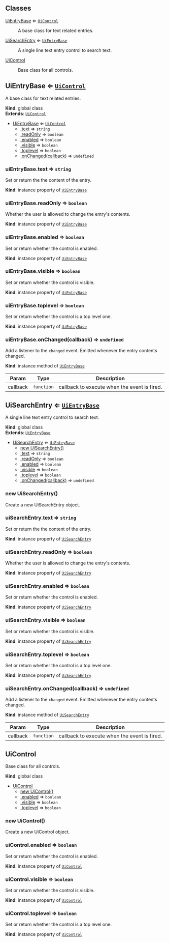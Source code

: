 ## Classes

<dl>
<dt><a href="#UiEntryBase">UiEntryBase</a> ⇐ <code><a href="#UiControl">UiControl</a></code></dt>
<dd><p>A base class for text related entries.</p>
</dd>
<dt><a href="#UiSearchEntry">UiSearchEntry</a> ⇐ <code><a href="#UiEntryBase">UiEntryBase</a></code></dt>
<dd><p>A single line text entry control to search text.</p>
</dd>
<dt><a href="#UiControl">UiControl</a></dt>
<dd><p>Base class for all controls.</p>
</dd>
</dl>

<a name="UiEntryBase"></a>

## UiEntryBase ⇐ [<code>UiControl</code>](#UiControl)
A base class for text related entries.

**Kind**: global class  
**Extends**: [<code>UiControl</code>](#UiControl)  

* [UiEntryBase](#UiEntryBase) ⇐ [<code>UiControl</code>](#UiControl)
    * [.text](#UiEntryBase+text) ⇒ <code>string</code>
    * [.readOnly](#UiEntryBase+readOnly) ⇒ <code>boolean</code>
    * [.enabled](#UiControl+enabled) ⇒ <code>boolean</code>
    * [.visible](#UiControl+visible) ⇒ <code>boolean</code>
    * [.toplevel](#UiControl+toplevel) ⇒ <code>boolean</code>
    * [.onChanged(callback)](#UiEntryBase+onChanged) ⇒ <code>undefined</code>

<a name="UiEntryBase+text"></a>

### uiEntryBase.text ⇒ <code>string</code>
Set or return the the content of the entry.

**Kind**: instance property of [<code>UiEntryBase</code>](#UiEntryBase)  
<a name="UiEntryBase+readOnly"></a>

### uiEntryBase.readOnly ⇒ <code>boolean</code>
Whether the user is allowed to change the entry's contents.

**Kind**: instance property of [<code>UiEntryBase</code>](#UiEntryBase)  
<a name="UiControl+enabled"></a>

### uiEntryBase.enabled ⇒ <code>boolean</code>
Set or return whether the control is enabled.

**Kind**: instance property of [<code>UiEntryBase</code>](#UiEntryBase)  
<a name="UiControl+visible"></a>

### uiEntryBase.visible ⇒ <code>boolean</code>
Set or return whether the control is visible.

**Kind**: instance property of [<code>UiEntryBase</code>](#UiEntryBase)  
<a name="UiControl+toplevel"></a>

### uiEntryBase.toplevel ⇒ <code>boolean</code>
Set or return whether the control is a top level one.

**Kind**: instance property of [<code>UiEntryBase</code>](#UiEntryBase)  
<a name="UiEntryBase+onChanged"></a>

### uiEntryBase.onChanged(callback) ⇒ <code>undefined</code>
Add a listener to the `changed` event. Emitted whenever the entry contents
changed.

**Kind**: instance method of [<code>UiEntryBase</code>](#UiEntryBase)  

| Param | Type | Description |
| --- | --- | --- |
| callback | <code>function</code> | callback to execute when the event is fired. |

<a name="UiSearchEntry"></a>

## UiSearchEntry ⇐ [<code>UiEntryBase</code>](#UiEntryBase)
A single line text entry control to search text.

**Kind**: global class  
**Extends**: [<code>UiEntryBase</code>](#UiEntryBase)  

* [UiSearchEntry](#UiSearchEntry) ⇐ [<code>UiEntryBase</code>](#UiEntryBase)
    * [new UiSearchEntry()](#new_UiSearchEntry_new)
    * [.text](#UiEntryBase+text) ⇒ <code>string</code>
    * [.readOnly](#UiEntryBase+readOnly) ⇒ <code>boolean</code>
    * [.enabled](#UiControl+enabled) ⇒ <code>boolean</code>
    * [.visible](#UiControl+visible) ⇒ <code>boolean</code>
    * [.toplevel](#UiControl+toplevel) ⇒ <code>boolean</code>
    * [.onChanged(callback)](#UiEntryBase+onChanged) ⇒ <code>undefined</code>

<a name="new_UiSearchEntry_new"></a>

### new UiSearchEntry()
Create a new UiSearchEntry object.

<a name="UiEntryBase+text"></a>

### uiSearchEntry.text ⇒ <code>string</code>
Set or return the the content of the entry.

**Kind**: instance property of [<code>UiSearchEntry</code>](#UiSearchEntry)  
<a name="UiEntryBase+readOnly"></a>

### uiSearchEntry.readOnly ⇒ <code>boolean</code>
Whether the user is allowed to change the entry's contents.

**Kind**: instance property of [<code>UiSearchEntry</code>](#UiSearchEntry)  
<a name="UiControl+enabled"></a>

### uiSearchEntry.enabled ⇒ <code>boolean</code>
Set or return whether the control is enabled.

**Kind**: instance property of [<code>UiSearchEntry</code>](#UiSearchEntry)  
<a name="UiControl+visible"></a>

### uiSearchEntry.visible ⇒ <code>boolean</code>
Set or return whether the control is visible.

**Kind**: instance property of [<code>UiSearchEntry</code>](#UiSearchEntry)  
<a name="UiControl+toplevel"></a>

### uiSearchEntry.toplevel ⇒ <code>boolean</code>
Set or return whether the control is a top level one.

**Kind**: instance property of [<code>UiSearchEntry</code>](#UiSearchEntry)  
<a name="UiEntryBase+onChanged"></a>

### uiSearchEntry.onChanged(callback) ⇒ <code>undefined</code>
Add a listener to the `changed` event. Emitted whenever the entry contents
changed.

**Kind**: instance method of [<code>UiSearchEntry</code>](#UiSearchEntry)  

| Param | Type | Description |
| --- | --- | --- |
| callback | <code>function</code> | callback to execute when the event is fired. |

<a name="UiControl"></a>

## UiControl
Base class for all controls.

**Kind**: global class  

* [UiControl](#UiControl)
    * [new UiControl()](#new_UiControl_new)
    * [.enabled](#UiControl+enabled) ⇒ <code>boolean</code>
    * [.visible](#UiControl+visible) ⇒ <code>boolean</code>
    * [.toplevel](#UiControl+toplevel) ⇒ <code>boolean</code>

<a name="new_UiControl_new"></a>

### new UiControl()
Create a new UiControl object.

<a name="UiControl+enabled"></a>

### uiControl.enabled ⇒ <code>boolean</code>
Set or return whether the control is enabled.

**Kind**: instance property of [<code>UiControl</code>](#UiControl)  
<a name="UiControl+visible"></a>

### uiControl.visible ⇒ <code>boolean</code>
Set or return whether the control is visible.

**Kind**: instance property of [<code>UiControl</code>](#UiControl)  
<a name="UiControl+toplevel"></a>

### uiControl.toplevel ⇒ <code>boolean</code>
Set or return whether the control is a top level one.

**Kind**: instance property of [<code>UiControl</code>](#UiControl)  
